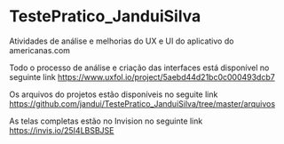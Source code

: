 # TestePratico_JanduiSilva

Atividades de análise e melhorias do UX e UI do aplicativo do americanas.com

Todo o processo de análise e criação das interfaces está disponível no seguinte link
https://www.uxfol.io/project/5aebd44d21bc0c000493dcb7

Os arquivos do projetos estão disponíveis no seguite link 
https://github.com/jandui/TestePratico_JanduiSilva/tree/master/arquivos

As telas completas estão no Invision no seguinte link
https://invis.io/25I4LBSBJSE

